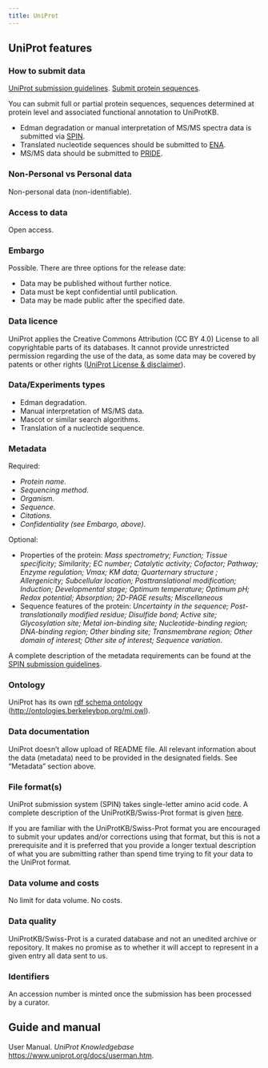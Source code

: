```yaml
---
title: UniProt
---
```

## UniProt features
### How to submit data
[UniProt submission guidelines](https://www.uniprot.org/help/submissions).
[Submit protein sequences](https://www.ebi.ac.uk/swissprot/Submissions/spin/help).

You can submit full or partial protein sequences, sequences determined at protein level and associated functional annotation to UniProtKB.
* Edman degradation or manual interpretation of MS/MS spectra data is submitted via [SPIN](https://www.ebi.ac.uk/swissprot/Submissions/spin/account/login).
* Translated nucleotide sequences should be submitted to [ENA](https://www.ebi.ac.uk/ena/browser/home).
* MS/MS data should be submitted to [PRIDE](https://www.ebi.ac.uk/pride/).


### Non-Personal vs Personal data
Non-personal data (non-identifiable).

### Access to data
Open access.

### Embargo
Possible. There are three options for the release date:
* Data may be published without further notice.
* Data must be kept confidential until publication.
* Data may be made public after the specified date.

### Data licence
UniProt applies the Creative Commons Attribution (CC BY 4.0) License to all copyrightable parts of its databases. It cannot provide unrestricted permission regarding the use of the data, as some data may be covered by patents or other rights ([UniProt License & disclaimer](https://www.uniprot.org/help/license)).

### Data/Experiments types
* Edman degradation.
* Manual interpretation of MS/MS data.
* Mascot or similar search algorithms.
* Translation of a nucleotide sequence.

### Metadata
Required:
* *Protein name*.
* *Sequencing method*.
* *Organism*.
* *Sequence*.
* *Citations*.
* *Confidentiality (see Embargo, above)*.

Optional:
* Properties of the protein: *Mass spectrometry; Function; Tissue specificity; Similarity; EC number; Catalytic activity; Cofactor; Pathway; Enzyme regulation; Vmax; KM data; Quarternary structure ; Allergenicity; Subcellular location; Posttranslational modification; Induction; Developmental stage; Optimum temperature; Optimum pH; Redox potential; Absorption; 2D-PAGE results; Miscellaneous*
* Sequence features of the protein: *Uncertainty in the sequence; Post-translationally modified residue; Disulfide bond; Active site; Glycosylation site; Metal ion-binding site; Nucleotide-binding region; DNA-binding region; Other binding site; Transmembrane region; Other domain of interest; Other site of interest; Sequence variation*.

A complete description of the metadata requirements can be found at the [SPIN submission guidelines](https://www.ebi.ac.uk/swissprot/Submissions/spin/help).

### Ontology
UniProt has its own [rdf schema ontology](https://www.uniprot.org/core/) (http://ontologies.berkeleybop.org/mi.owl).

### Data documentation
UniProt doesn’t allow upload of README file. All relevant information about the data (metadata) need to be provided in the designated fields. See “Metadata” section above.

### File format(s)
UniProt submission system (SPIN) takes single-letter amino acid code. A complete description of the UniProtKB/Swiss-Prot format is given [here](https://web.expasy.org/docs/userman.html#genstruc).

If you are familiar with the UniProtKB/Swiss-Prot format you are encouraged to submit your updates and/or corrections using that format, but this is not a prerequisite and it is preferred that you provide a longer textual description of what you are submitting rather than spend time trying to fit your data to the UniProt format.

### Data volume and costs
No limit for data volume. No costs.

### Data quality
UniProtKB/Swiss-Prot is a curated database and not an unedited archive or repository. It makes no promise as to whether it will accept to represent in a given entry all data sent to us.

### Identifiers
An accession number is minted once the submission has been processed by a curator.

## Guide and manual
User Manual. *UniProt Knowledgebase* <https://www.uniprot.org/docs/userman.htm>.


<!-- ## Tips for data submission -->
